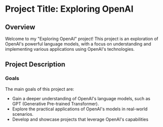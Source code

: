# Project Title: Exploring OpenAI

## Overview

Welcome to my "Exploring OpenAI" project! This project is an exploration of OpenAI's powerful language models, with a focus on understanding and implementing various applications using OpenAI's technologies.

## Project Description

### Goals

The main goals of this project are:
- Gain a deeper understanding of OpenAI's language models, such as GPT (Generative Pre-trained Transformer).
- Explore the practical applications of OpenAI's models in real-world scenarios.
- Develop and showcase projects that leverage OpenAI's capabilities
